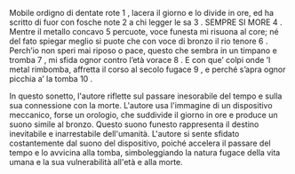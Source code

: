 Mobile ordigno di dentate rote 1 ,
lacera il giorno e lo divide in ore,
ed ha scritto di fuor con fosche note 2
a chi legger le sa 3 . SEMPRE SI MORE 4 .
Mentre il metallo concavo 5  percuote,
voce funesta mi risuona al core;
né del fato spiegar meglio si puote
che con voce di bronzo il rio tenore 6 .
Perch’io non speri mai riposo o pace,
questo che sembra in un timpano e tromba 7 ,
mi sfida ognor contro l’età vorace 8 .
E con que’ colpi onde ’l metal rimbomba,
affretta il corso al secolo fugace 9 ,
e perché s’apra ognor picchia a’ la tomba 10 .





In questo sonetto, l'autore riflette sul passare inesorabile del tempo e sulla sua connessione con la morte. L'autore usa l'immagine di un dispositivo meccanico, forse un orologio, che suddivide il giorno in ore e produce un suono simile al bronzo. Questo suono funesto rappresenta il destino inevitabile e inarrestabile dell'umanità. L'autore si sente sfidato costantemente dal suono del dispositivo, poiché accelera il passare del tempo e lo avvicina alla tomba, simboleggiando la natura fugace della vita umana e la sua vulnerabilità all'età e alla morte.